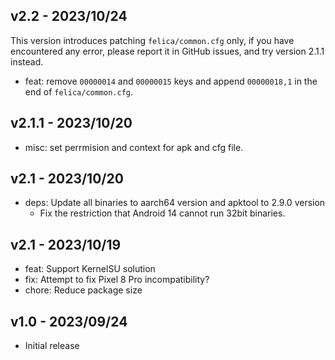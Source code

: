 ## v2.2 - 2023/10/24
This version introduces patching `felica/common.cfg` only,
if you have encountered any error, please report it in GitHub issues,
and try version 2.1.1 instead.

- feat: remove `00000014` and `00000015` keys and append `00000018,1` in the end of `felica/common.cfg`.

## v2.1.1 - 2023/10/20
- misc: set perrmision and context for apk and cfg file.

## v2.1 - 2023/10/20
- deps: Update all binaries to aarch64 version and apktool to 2.9.0 version
    - Fix the restriction that Android 14 cannot run 32bit binaries.

## v2.1 - 2023/10/19
- feat: Support KernelSU solution
- fix: Attempt to fix Pixel 8 Pro incompatibility?
- chore: Reduce package size

## v1.0 - 2023/09/24
- Initial release